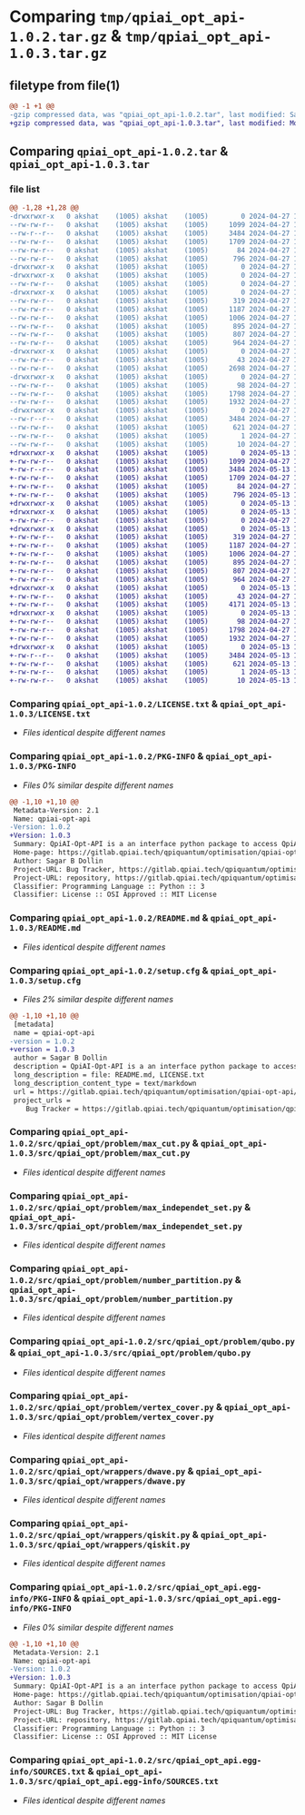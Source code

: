 # Comparing `tmp/qpiai_opt_api-1.0.2.tar.gz` & `tmp/qpiai_opt_api-1.0.3.tar.gz`

## filetype from file(1)

```diff
@@ -1 +1 @@
-gzip compressed data, was "qpiai_opt_api-1.0.2.tar", last modified: Sat Apr 27 12:15:57 2024, max compression
+gzip compressed data, was "qpiai_opt_api-1.0.3.tar", last modified: Mon May 13 16:11:33 2024, max compression
```

## Comparing `qpiai_opt_api-1.0.2.tar` & `qpiai_opt_api-1.0.3.tar`

### file list

```diff
@@ -1,28 +1,28 @@
-drwxrwxr-x   0 akshat    (1005) akshat    (1005)        0 2024-04-27 12:15:57.965112 qpiai_opt_api-1.0.2/
--rw-rw-r--   0 akshat    (1005) akshat    (1005)     1099 2024-04-27 12:14:36.000000 qpiai_opt_api-1.0.2/LICENSE.txt
--rw-r--r--   0 akshat    (1005) akshat    (1005)     3484 2024-04-27 12:15:57.965112 qpiai_opt_api-1.0.2/PKG-INFO
--rw-rw-r--   0 akshat    (1005) akshat    (1005)     1709 2024-04-27 12:14:36.000000 qpiai_opt_api-1.0.2/README.md
--rw-rw-r--   0 akshat    (1005) akshat    (1005)       84 2024-04-27 12:14:36.000000 qpiai_opt_api-1.0.2/pyproject.toml
--rw-rw-r--   0 akshat    (1005) akshat    (1005)      796 2024-04-27 12:15:57.965112 qpiai_opt_api-1.0.2/setup.cfg
-drwxrwxr-x   0 akshat    (1005) akshat    (1005)        0 2024-04-27 12:15:57.961112 qpiai_opt_api-1.0.2/src/
-drwxrwxr-x   0 akshat    (1005) akshat    (1005)        0 2024-04-27 12:15:57.965112 qpiai_opt_api-1.0.2/src/qpiai_opt/
--rw-rw-r--   0 akshat    (1005) akshat    (1005)        0 2024-04-27 12:14:36.000000 qpiai_opt_api-1.0.2/src/qpiai_opt/__init__.py
-drwxrwxr-x   0 akshat    (1005) akshat    (1005)        0 2024-04-27 12:15:57.965112 qpiai_opt_api-1.0.2/src/qpiai_opt/problem/
--rw-rw-r--   0 akshat    (1005) akshat    (1005)      319 2024-04-27 12:14:36.000000 qpiai_opt_api-1.0.2/src/qpiai_opt/problem/__init__.py
--rw-rw-r--   0 akshat    (1005) akshat    (1005)     1187 2024-04-27 12:14:36.000000 qpiai_opt_api-1.0.2/src/qpiai_opt/problem/max_cut.py
--rw-rw-r--   0 akshat    (1005) akshat    (1005)     1006 2024-04-27 12:14:36.000000 qpiai_opt_api-1.0.2/src/qpiai_opt/problem/max_independet_set.py
--rw-rw-r--   0 akshat    (1005) akshat    (1005)      895 2024-04-27 12:14:36.000000 qpiai_opt_api-1.0.2/src/qpiai_opt/problem/number_partition.py
--rw-rw-r--   0 akshat    (1005) akshat    (1005)      807 2024-04-27 12:14:36.000000 qpiai_opt_api-1.0.2/src/qpiai_opt/problem/qubo.py
--rw-rw-r--   0 akshat    (1005) akshat    (1005)      964 2024-04-27 12:14:36.000000 qpiai_opt_api-1.0.2/src/qpiai_opt/problem/vertex_cover.py
-drwxrwxr-x   0 akshat    (1005) akshat    (1005)        0 2024-04-27 12:15:57.965112 qpiai_opt_api-1.0.2/src/qpiai_opt/solver/
--rw-rw-r--   0 akshat    (1005) akshat    (1005)       43 2024-04-27 12:14:36.000000 qpiai_opt_api-1.0.2/src/qpiai_opt/solver/__init__.py
--rw-rw-r--   0 akshat    (1005) akshat    (1005)     2698 2024-04-27 12:14:36.000000 qpiai_opt_api-1.0.2/src/qpiai_opt/solver/solver.py
-drwxrwxr-x   0 akshat    (1005) akshat    (1005)        0 2024-04-27 12:15:57.965112 qpiai_opt_api-1.0.2/src/qpiai_opt/wrappers/
--rw-rw-r--   0 akshat    (1005) akshat    (1005)       98 2024-04-27 12:14:36.000000 qpiai_opt_api-1.0.2/src/qpiai_opt/wrappers/__init__.py
--rw-rw-r--   0 akshat    (1005) akshat    (1005)     1798 2024-04-27 12:14:36.000000 qpiai_opt_api-1.0.2/src/qpiai_opt/wrappers/dwave.py
--rw-rw-r--   0 akshat    (1005) akshat    (1005)     1932 2024-04-27 12:14:36.000000 qpiai_opt_api-1.0.2/src/qpiai_opt/wrappers/qiskit.py
-drwxrwxr-x   0 akshat    (1005) akshat    (1005)        0 2024-04-27 12:15:57.965112 qpiai_opt_api-1.0.2/src/qpiai_opt_api.egg-info/
--rw-r--r--   0 akshat    (1005) akshat    (1005)     3484 2024-04-27 12:15:57.000000 qpiai_opt_api-1.0.2/src/qpiai_opt_api.egg-info/PKG-INFO
--rw-rw-r--   0 akshat    (1005) akshat    (1005)      621 2024-04-27 12:15:57.000000 qpiai_opt_api-1.0.2/src/qpiai_opt_api.egg-info/SOURCES.txt
--rw-rw-r--   0 akshat    (1005) akshat    (1005)        1 2024-04-27 12:15:57.000000 qpiai_opt_api-1.0.2/src/qpiai_opt_api.egg-info/dependency_links.txt
--rw-rw-r--   0 akshat    (1005) akshat    (1005)       10 2024-04-27 12:15:57.000000 qpiai_opt_api-1.0.2/src/qpiai_opt_api.egg-info/top_level.txt
+drwxrwxr-x   0 akshat    (1005) akshat    (1005)        0 2024-05-13 16:11:33.788771 qpiai_opt_api-1.0.3/
+-rw-rw-r--   0 akshat    (1005) akshat    (1005)     1099 2024-04-27 12:14:36.000000 qpiai_opt_api-1.0.3/LICENSE.txt
+-rw-r--r--   0 akshat    (1005) akshat    (1005)     3484 2024-05-13 16:11:33.788771 qpiai_opt_api-1.0.3/PKG-INFO
+-rw-rw-r--   0 akshat    (1005) akshat    (1005)     1709 2024-04-27 12:14:36.000000 qpiai_opt_api-1.0.3/README.md
+-rw-rw-r--   0 akshat    (1005) akshat    (1005)       84 2024-04-27 12:14:36.000000 qpiai_opt_api-1.0.3/pyproject.toml
+-rw-rw-r--   0 akshat    (1005) akshat    (1005)      796 2024-05-13 16:11:33.788771 qpiai_opt_api-1.0.3/setup.cfg
+drwxrwxr-x   0 akshat    (1005) akshat    (1005)        0 2024-05-13 16:11:33.784771 qpiai_opt_api-1.0.3/src/
+drwxrwxr-x   0 akshat    (1005) akshat    (1005)        0 2024-05-13 16:11:33.784771 qpiai_opt_api-1.0.3/src/qpiai_opt/
+-rw-rw-r--   0 akshat    (1005) akshat    (1005)        0 2024-04-27 12:14:36.000000 qpiai_opt_api-1.0.3/src/qpiai_opt/__init__.py
+drwxrwxr-x   0 akshat    (1005) akshat    (1005)        0 2024-05-13 16:11:33.784771 qpiai_opt_api-1.0.3/src/qpiai_opt/problem/
+-rw-rw-r--   0 akshat    (1005) akshat    (1005)      319 2024-04-27 12:14:36.000000 qpiai_opt_api-1.0.3/src/qpiai_opt/problem/__init__.py
+-rw-rw-r--   0 akshat    (1005) akshat    (1005)     1187 2024-04-27 12:14:36.000000 qpiai_opt_api-1.0.3/src/qpiai_opt/problem/max_cut.py
+-rw-rw-r--   0 akshat    (1005) akshat    (1005)     1006 2024-04-27 12:14:36.000000 qpiai_opt_api-1.0.3/src/qpiai_opt/problem/max_independet_set.py
+-rw-rw-r--   0 akshat    (1005) akshat    (1005)      895 2024-04-27 12:14:36.000000 qpiai_opt_api-1.0.3/src/qpiai_opt/problem/number_partition.py
+-rw-rw-r--   0 akshat    (1005) akshat    (1005)      807 2024-04-27 12:14:36.000000 qpiai_opt_api-1.0.3/src/qpiai_opt/problem/qubo.py
+-rw-rw-r--   0 akshat    (1005) akshat    (1005)      964 2024-04-27 12:14:36.000000 qpiai_opt_api-1.0.3/src/qpiai_opt/problem/vertex_cover.py
+drwxrwxr-x   0 akshat    (1005) akshat    (1005)        0 2024-05-13 16:11:33.784771 qpiai_opt_api-1.0.3/src/qpiai_opt/solver/
+-rw-rw-r--   0 akshat    (1005) akshat    (1005)       43 2024-04-27 12:14:36.000000 qpiai_opt_api-1.0.3/src/qpiai_opt/solver/__init__.py
+-rw-rw-r--   0 akshat    (1005) akshat    (1005)     4171 2024-05-13 15:22:57.000000 qpiai_opt_api-1.0.3/src/qpiai_opt/solver/solver.py
+drwxrwxr-x   0 akshat    (1005) akshat    (1005)        0 2024-05-13 16:11:33.788771 qpiai_opt_api-1.0.3/src/qpiai_opt/wrappers/
+-rw-rw-r--   0 akshat    (1005) akshat    (1005)       98 2024-04-27 12:14:36.000000 qpiai_opt_api-1.0.3/src/qpiai_opt/wrappers/__init__.py
+-rw-rw-r--   0 akshat    (1005) akshat    (1005)     1798 2024-04-27 12:14:36.000000 qpiai_opt_api-1.0.3/src/qpiai_opt/wrappers/dwave.py
+-rw-rw-r--   0 akshat    (1005) akshat    (1005)     1932 2024-04-27 12:14:36.000000 qpiai_opt_api-1.0.3/src/qpiai_opt/wrappers/qiskit.py
+drwxrwxr-x   0 akshat    (1005) akshat    (1005)        0 2024-05-13 16:11:33.788771 qpiai_opt_api-1.0.3/src/qpiai_opt_api.egg-info/
+-rw-r--r--   0 akshat    (1005) akshat    (1005)     3484 2024-05-13 16:11:33.000000 qpiai_opt_api-1.0.3/src/qpiai_opt_api.egg-info/PKG-INFO
+-rw-rw-r--   0 akshat    (1005) akshat    (1005)      621 2024-05-13 16:11:33.000000 qpiai_opt_api-1.0.3/src/qpiai_opt_api.egg-info/SOURCES.txt
+-rw-rw-r--   0 akshat    (1005) akshat    (1005)        1 2024-05-13 16:11:33.000000 qpiai_opt_api-1.0.3/src/qpiai_opt_api.egg-info/dependency_links.txt
+-rw-rw-r--   0 akshat    (1005) akshat    (1005)       10 2024-05-13 16:11:33.000000 qpiai_opt_api-1.0.3/src/qpiai_opt_api.egg-info/top_level.txt
```

### Comparing `qpiai_opt_api-1.0.2/LICENSE.txt` & `qpiai_opt_api-1.0.3/LICENSE.txt`

 * *Files identical despite different names*

### Comparing `qpiai_opt_api-1.0.2/PKG-INFO` & `qpiai_opt_api-1.0.3/PKG-INFO`

 * *Files 0% similar despite different names*

```diff
@@ -1,10 +1,10 @@
 Metadata-Version: 2.1
 Name: qpiai-opt-api
-Version: 1.0.2
+Version: 1.0.3
 Summary: QpiAI-Opt-API is a an interface python package to access QpiAI-Opt solvers on cloud
 Home-page: https://gitlab.qpiai.tech/qpiquantum/optimisation/qpiai-opt-api/
 Author: Sagar B Dollin
 Project-URL: Bug Tracker, https://gitlab.qpiai.tech/qpiquantum/optimisation/qpiai-opt-api/-/issues
 Project-URL: repository, https://gitlab.qpiai.tech/qpiquantum/optimisation/qpiai-opt-api/
 Classifier: Programming Language :: Python :: 3
 Classifier: License :: OSI Approved :: MIT License
```

### Comparing `qpiai_opt_api-1.0.2/README.md` & `qpiai_opt_api-1.0.3/README.md`

 * *Files identical despite different names*

### Comparing `qpiai_opt_api-1.0.2/setup.cfg` & `qpiai_opt_api-1.0.3/setup.cfg`

 * *Files 2% similar despite different names*

```diff
@@ -1,10 +1,10 @@
 [metadata]
 name = qpiai-opt-api
-version = 1.0.2
+version = 1.0.3
 author = Sagar B Dollin
 description = QpiAI-Opt-API is a an interface python package to access QpiAI-Opt solvers on cloud
 long_description = file: README.md, LICENSE.txt
 long_description_content_type = text/markdown
 url = https://gitlab.qpiai.tech/qpiquantum/optimisation/qpiai-opt-api/
 project_urls = 
 	Bug Tracker = https://gitlab.qpiai.tech/qpiquantum/optimisation/qpiai-opt-api/-/issues
```

### Comparing `qpiai_opt_api-1.0.2/src/qpiai_opt/problem/max_cut.py` & `qpiai_opt_api-1.0.3/src/qpiai_opt/problem/max_cut.py`

 * *Files identical despite different names*

### Comparing `qpiai_opt_api-1.0.2/src/qpiai_opt/problem/max_independet_set.py` & `qpiai_opt_api-1.0.3/src/qpiai_opt/problem/max_independet_set.py`

 * *Files identical despite different names*

### Comparing `qpiai_opt_api-1.0.2/src/qpiai_opt/problem/number_partition.py` & `qpiai_opt_api-1.0.3/src/qpiai_opt/problem/number_partition.py`

 * *Files identical despite different names*

### Comparing `qpiai_opt_api-1.0.2/src/qpiai_opt/problem/qubo.py` & `qpiai_opt_api-1.0.3/src/qpiai_opt/problem/qubo.py`

 * *Files identical despite different names*

### Comparing `qpiai_opt_api-1.0.2/src/qpiai_opt/problem/vertex_cover.py` & `qpiai_opt_api-1.0.3/src/qpiai_opt/problem/vertex_cover.py`

 * *Files identical despite different names*

### Comparing `qpiai_opt_api-1.0.2/src/qpiai_opt/wrappers/dwave.py` & `qpiai_opt_api-1.0.3/src/qpiai_opt/wrappers/dwave.py`

 * *Files identical despite different names*

### Comparing `qpiai_opt_api-1.0.2/src/qpiai_opt/wrappers/qiskit.py` & `qpiai_opt_api-1.0.3/src/qpiai_opt/wrappers/qiskit.py`

 * *Files identical despite different names*

### Comparing `qpiai_opt_api-1.0.2/src/qpiai_opt_api.egg-info/PKG-INFO` & `qpiai_opt_api-1.0.3/src/qpiai_opt_api.egg-info/PKG-INFO`

 * *Files 0% similar despite different names*

```diff
@@ -1,10 +1,10 @@
 Metadata-Version: 2.1
 Name: qpiai-opt-api
-Version: 1.0.2
+Version: 1.0.3
 Summary: QpiAI-Opt-API is a an interface python package to access QpiAI-Opt solvers on cloud
 Home-page: https://gitlab.qpiai.tech/qpiquantum/optimisation/qpiai-opt-api/
 Author: Sagar B Dollin
 Project-URL: Bug Tracker, https://gitlab.qpiai.tech/qpiquantum/optimisation/qpiai-opt-api/-/issues
 Project-URL: repository, https://gitlab.qpiai.tech/qpiquantum/optimisation/qpiai-opt-api/
 Classifier: Programming Language :: Python :: 3
 Classifier: License :: OSI Approved :: MIT License
```

### Comparing `qpiai_opt_api-1.0.2/src/qpiai_opt_api.egg-info/SOURCES.txt` & `qpiai_opt_api-1.0.3/src/qpiai_opt_api.egg-info/SOURCES.txt`

 * *Files identical despite different names*

